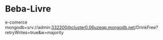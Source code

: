 # Beba-Livre
e-comerce 
mongodb+srv://admin:332200@cluster0.06uzeqp.mongodb.net/DrinkFree?retryWrites=true&w=majority
